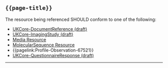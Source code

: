 ## <code>{{page-title}}</code>

The resource being referenced SHOULD conform to one of the following:

- [UKCore-DocumentReference (draft)](https://simplifier.net/guide/UKCoreImplementationGuideAssetsinDevelopment/Home/ProfilesandExtensions/ProfileUKCore-IDocumentReference?version=current)
- [UKCore-ImagingStudy (draft)](https://simplifier.net/guide/UKCoreImplementationGuideAssetsinDevelopment/Home/ProfilesandExtensions/Profile-UKCore-ImagingStudy?version=current)
- [Media Resource](https://hl7.org/fhir/R4/media.html)
- [MolecularSequence Resource](https://hl7.org/fhir/R4/molecularsequence.html)
- {{pagelink:Profile-Observation-67521}}
- [UKCore-QuestionnaireResponse (draft)](https://simplifier.net/guide/UKCoreImplementationGuideAssetsinDevelopment/Home/ProfilesandExtensions/Profile-UKCore-QuestionnaireResponse?version=current)

---